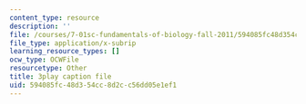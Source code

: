 ```yaml
---
content_type: resource
description: ''
file: /courses/7-01sc-fundamentals-of-biology-fall-2011/594085fc48d354cc8d2cc56dd05e1ef1_uBRdfsz_YB4.vtt
file_type: application/x-subrip
learning_resource_types: []
ocw_type: OCWFile
resourcetype: Other
title: 3play caption file
uid: 594085fc-48d3-54cc-8d2c-c56dd05e1ef1
---
```


